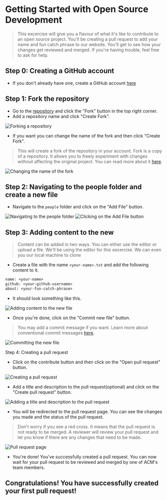 # Getting Started with Open Source Development

> This excercise will give you a flavour of what it's like to contribute to an open source project. You'll be creating a pull request to add your name and fun catch phrase to our website. You'll get to see how your changes get reviewed and merged. If you're having trouble, feel free to ask for help.

## Step 0: Creating a GitHub account

- If you don't already have one, create a GitHub account [here](https://github.com/signup)

## Step 1: Fork the repository

- Go to the [repository](https://github.com/acmsnu/2022) and click the "Fork" button in the top right corner.
- Add a repository name and click "Create Fork".

![Forking a repository](./images/1.jpg)

- If you want you can change the name of the fork and then click "Create Fork".
> This will create a fork of the repository in your account. Fork is a copy of a repository. It allows you to freely experiment with changes without affecting the original project. You can read more about it [here](https://docs.github.com/en/get-started/quickstart/fork-a-repo).

![Changing the name of the fork](./images/2.jpg)

## Step 2: Navigating to the people folder and create a new file

- Navigate to the `people` folder and click on the "Add File" button.

![Navigating to the people folder](./images/3.jpg)
![Clicking on the Add File button](./images/4.jpg)

## Step 3: Adding content to the new 

> Content can be added in two ways. You can either use the editor or upload a file. We'll be using the editor for this excercise. We can even you our local machine to clone 

- Create a file with the name `<your-name>.txt` and add the following content to it.

```txt
name: <your-name>
github: <your-github-username>
about: <your-fun-catch-phrase>
```

- It should look something like this.

![Adding content to the new file](./images/5.jpg)

- Once you're done, click on the "Commit new file" button. 

> You may add a commit message if you want. Learn more about conventional commit messages [here](https://www.conventionalcommits.org/en/v1.0.0/).

![Committing the new file](./images/6.jpg)

Step 4: Creating a pull request

- Click on the contribute button and then click on the "Open pull request" button.

![Creating a pull request](./images/7.jpg)

- Add a title and description to the pull request(optional) and click on the "Create pull request" button.

![Adding a title and description to the pull request](./images/8.jpg)

- You will be redirected to the pull request page. You can see the changes you made and the status of the pull request.

> Don't worry if you see a red cross. It means that the pull request is not ready to be merged. A reviewer will review your pull request and let you know if there are any changes that need to be made.

![Pull request page](./images/9.jpg)

- You're done! You've successfully created a pull request. You can now wait for your pull request to be reviewed and merged by one of ACM's team members.

## Congratulations! You have successfully created your first pull request!
